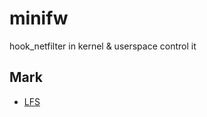 # minifw
hook_netfilter in kernel & userspace control it

## Mark 
- [LFS](http://www.linuxfromscratch.org)
